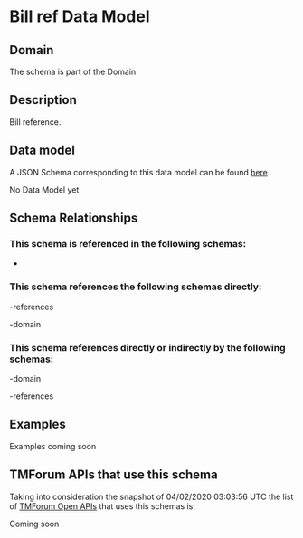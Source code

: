 # Bill ref Data Model

## Domain

The  schema is part of the  Domain

## Description

Bill reference.

## Data model

A JSON Schema corresponding to this data model can be found
[here](https://github.com/tmforum-rand/schemas/blob/candidates/Customer/BillRef.schema.json).

No Data Model yet

## Schema Relationships

### This schema is referenced in the following schemas:

-

### This schema references the following schemas directly:

-references

-domain

### This schema references directly or indirectly by the following schemas:

-domain

-references



## Examples

Examples coming soon

## TMForum APIs that use this schema

Taking into consideration the snapshot of 04/02/2020 03:03:56 UTC the list of [TMForum Open APIs](https://www.tmforum.org/open-apis/) that uses this schemas is:

Coming soon